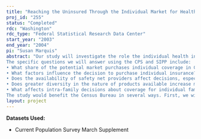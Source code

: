 ```yaml
---
title: "Reaching the Uninsured Through the Individual Market for Health Insurance"
proj_id: "255"
status: "Completed"
rdc: "Washington"
rdc_type: "Federal Statistical Research Data Center"
start_year: "2003"
end_year: "2004"
pi: "Susan Marquis"
abstract: "Our study will investigate the role the individual health insurance market in California plays in covering the population. It will examine the objective factors, motivations, and attitudes that influence consumers’ decisions to participate in the individual market; how changes in price, benefits design, and public policies would affect that role and the number of uninsured; how purchasers of coverage decide among the plans available to them; and patterns of entry and exit from the individual market for health insurance. We propose to use pooled cross-section and time-series data from two Census surveys—the March Current Population Survey (years 1996 through 2001) and the 1996 SIPP panel—to study decisions to purchase insurance by the potential market in California.
The specific questions we will answer using the CPS and SIPP include:
• What share of the potential market purchases individual coverage in California? How does this vary among important population subgroups?
• What factors influence the decision to purchase individual insurance? Specifically, what is the role of variables that might be affected by factors such as price, nature and number of products available?
• Does the availability of safety net providers affect decisions, especially of the near poor? Is there health selection in participation?
• Does greater diversity in the nature of products available increase market segmentation and alter the health risks participating in the market?
• What affects intra-family decisions about coverage for individual family members?
The study would benefit the Census Bureau in several ways. First, we will increase the utility of the Census data by using it to address important health care issues that we expect will help inform the decision making progress. In addition, to providing estimates of important behavioral relationships in the population, the analysis will yield important descriptive information about those who purchase in the individual insurance market. Second, we will be estimating models using multiple household surveys. Similarities or differences in modeling results will yield information about the reliability and validity of measures from the various surveys. In addition, we have administrative data from insurers in California that we can use to help assess the validity of survey measures. (For example, we can compare average duration of coverage measured in the SIPP panel with duration from administrative records. Any restricted administrative data from participating insurers will be analyzed outside of the Census data center.) Finally, our project statistician is developing ways of combining nonlinear regressions analyses from multiple household surveys that could be used by other researchers."
layout: project
---
```


**Datasets Used:**

  - Current Population Survey March Supplement 

